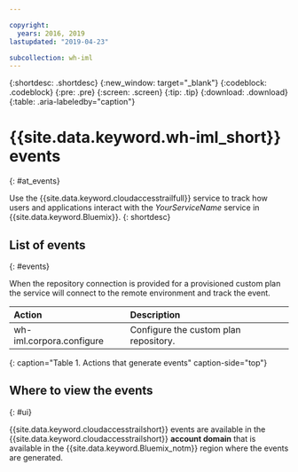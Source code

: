 ```yaml
---

copyright:
  years: 2016, 2019
lastupdated: "2019-04-23"

subcollection: wh-iml
---
```


{:shortdesc: .shortdesc}
{:new_window: target="_blank"}
{:codeblock: .codeblock}
{:pre: .pre}
{:screen: .screen}
{:tip: .tip}
{:download: .download}
{:table: .aria-labeledby="caption"}

<!-- Name your file `at-events.md` and include it in the Reference nav group in your toc file. -->

# {{site.data.keyword.wh-iml_short}} events
{: #at_events}

Use the {{site.data.keyword.cloudaccesstrailfull}} service to track how users and applications interact with the _YourServiceName_ service in {{site.data.keyword.Bluemix}}.
{: shortdesc}

## List of events
{: #events}

<!-- Make sure you introduce the table with a detailed description that immediately precedes it. For example, see https://cloud.ibm.com/docs/services/cloud-activity-tracker/services?topic=cloud-activity-tracker-cf. -->
When the repository connection is provided for a provisioned custom plan the service will connect to the remote environment and track the event.

| Action | Description |
|:-----------------|:-----------------|
| wh-iml.corpora.configure | Configure the custom plan repository. |

{: caption="Table 1. Actions that generate events" caption-side="top"}

## Where to view the events
{: #ui}

{{site.data.keyword.cloudaccesstrailshort}} events are available in the {{site.data.keyword.cloudaccesstrailshort}} **account domain** that is available in the {{site.data.keyword.Bluemix_notm}} region where the events are generated.
